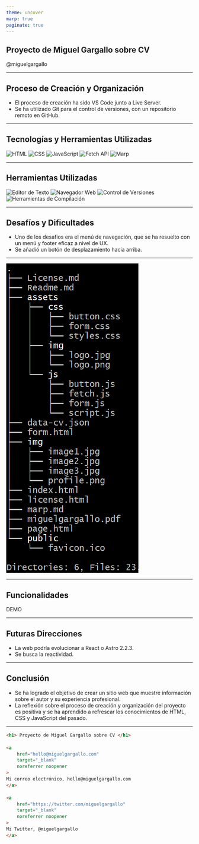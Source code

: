 ```yaml
---
theme: uncover
marp: true
paginate: true
---
```


## Proyecto de Miguel Gargallo sobre CV
@miguelgargallo

---


## Proceso de Creación y Organización

- El proceso de creación ha sido VS Code junto a Live Server.
- Se ha utilizado Git para el control de versiones, con un repositorio remoto en GitHub.

---

## Tecnologías y Herramientas Utilizadas

![HTML](https://img.shields.io/badge/HTML-HTML5-orange)
![CSS](https://img.shields.io/badge/CSS-CSS3-blue)
![JavaScript](https://img.shields.io/badge/JavaScript-ES6-yellow)
![Fetch API](https://img.shields.io/badge/Fetch_API-API-red)
![Marp](https://img.shields.io/badge/Marp-Markdown-blue)

---

## Herramientas Utilizadas

![Editor de Texto](https://img.shields.io/badge/Editor_de_Texto-VS_Code-blue)
![Navegador Web](https://img.shields.io/badge/Navegador_Web-Chrome-green)
![Control de Versiones](https://img.shields.io/badge/Control_de_Versiones-Git-blueviolet)
![Herramientas de Compilación](https://img.shields.io/badge/Herramientas_de_Compilación-NPM-yellow)

---

## Desafíos y Dificultades

- Uno de los desafios era el menú de navegación, que se ha resuelto con un menú y footer eficaz a nivel de UX.
- Se añadió un botón de desplazamiento hacia arriba.

---

![tre screenshot](/img/tre.png)

---

## Funcionalidades

DEMO

---

## Futuras Direcciones

- La web podría evolucionar a React o Astro 2.2.3.
- Se busca la reactividad.

---

## Conclusión

- Se ha logrado el objetivo de crear un sitio web que muestre información sobre el autor y su experiencia profesional.
- La reflexión sobre el proceso de creación y organización del proyecto es positiva y se ha aprendido a refrescar los conocimientos de HTML, CSS y JavaScript del pasado.

---

```html
<h1> Proyecto de Miguel Gargallo sobre CV </h1>
 
<a 
    href="hello@miguelgargallo.com"
    target="_blank"
    noreferrer noopener
>
Mi correo electrónico, hello@miguelgargallo.com
</a>

<a 
    href="https://twitter.com/miguelgargallo"
    target="_blank"
    noreferrer noopener
>
Mi Twitter, @miguelgargallo
</a>
```